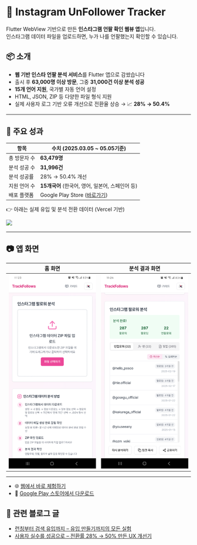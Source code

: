 # 📱 Instagram UnFollower Tracker

Flutter WebView 기반으로 만든 **인스타그램 언팔 확인 웹뷰 앱**입니다.  
인스타그램 데이터 파일을 업로드하면, 누가 나를 언팔했는지 확인할 수 있습니다.

## 📦 소개

- **웹 기반 인스타 언팔 분석 서비스**를 Flutter 앱으로 감쌌습니다
- 출시 후 **63,000명 이상 방문**, 그중 **31,000건 이상 분석 성공**
- **15개 언어 지원**, 국가별 자동 언어 설정
- HTML, JSON, ZIP 등 다양한 파일 형식 지원
- 실제 사용자 로그 기반 오류 개선으로 전환율 상승 → 📈 **28% → 50.4%**

---

## 🧪 주요 성과

| 항목         | 수치 (2025.03.05 ~ 05.05기준)                                                                                |
| ------------ | ------------------------------------------------------------------------------------------------------------ |
| 총 방문자 수 | **63,479명**                                                                                                 |
| 분석 성공 수 | **31,996건**                                                                                                 |
| 분석 성공률  | 28% → 50.4% 개선                                                                                             |
| 지원 언어 수 | **15개국어** (한국어, 영어, 일본어, 스페인어 등)                                                             |
| 배포 플랫폼  | Google Play Store ([바로가기](https://play.google.com/store/apps/details?id=com.hyjoong.trackfollows&hl=ko)) |

👉 아래는 실제 유입 및 분석 전환 데이터 (Vercel 기반)

![](https://velog.velcdn.com/images/hyunjoong/post/cfa9b559-cc19-494c-b71f-bb61c10aac49/image.png)

---

## 📷 앱 화면

| 홈 화면                                | 분석 결과 화면                               |
| -------------------------------------- | -------------------------------------------- |
| ![Main](assets/images/main_screen.png) | ![Result](assets/images/analysis_result.png) |

---

- 🌐 [웹에서 바로 체험하기](https://trackfollows.com)
- 📱 [Google Play 스토어에서 다운로드](https://play.google.com/store/apps/details?id=com.hyjoong.trackfollows&hl=ko)

## 📖 관련 블로그 글

- [런칭부터 검색 유입까지 – 유입 만들기까지의 모든 실험](https://velog.io/@hyunjoong/insta-unfollow-launch-seo-growth)
- [사용자 실수를 성공으로 – 전환률 28% → 50% 만든 UX 개선기](https://velog.io/@hyunjoong/insta-unfollow-ux-error-fix)
